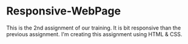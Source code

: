 # Responsive-WebPage
This is the 2nd assignment of our training. It is bit responsive than the previous assignment. I'm creating this assignment using HTML &amp; CSS.
